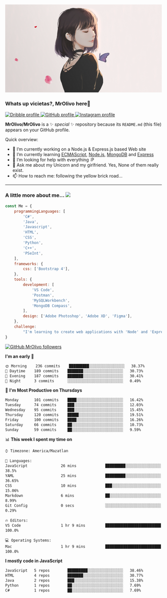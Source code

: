 ![Imagen](https://github.com/MrOlivo/MrOlivo/blob/master/wKRBQKa-min.png)

### Whats up vicietas?, MrOlivo here👋

<a href="https://dribbble.com/Lenneth" target="_blank">
    <img src="https://cdn.jsdelivr.net/npm/simple-icons@v3/icons/dribbble.svg" alt="Dribble profile" width="24px"/>
</a>
<a href="https://github.com/MrOlivo" target="_blank">
    <img src="https://cdn.jsdelivr.net/npm/simple-icons@v3/icons/github.svg" alt="GitHub profile" width="24px"/>
</a>
<a href="https://instagram.com/xconnect_" target="_blank">
    <img src="https://cdn.jsdelivr.net/npm/simple-icons@v3/icons/instagram.svg" alt="Instagram profile" width="24px"/>
</a>

**MrOlivo/MrOlivo** is a ✨ _special_ ✨ repository because its `README.md` (this file) appears on your GitHub profile.

Quick overview:

- 🔭 I’m currently working on a Node.js & Express.js based Web site
- 🌱 I’m currently learning [ECMAScript](https://www.ecma-international.org/publications/standards/Ecma-262.htm), [Node.js](https://nodejs.org/), [MongoDB](https://www.mongodb.com/es) and [Express](https://www.express.com/)
- 🤔 I’m looking for help with everything :P
- 💬 Ask me about my Unicorn and my girlfriend. Yes, None of them really exist.
- 📫 How to reach me: following the yellow brick road...

<hr>

### A little more about me... <img src="https://media.giphy.com/media/VgCDAzcKvsR6OM0uWg/giphy.gif" width="50">

```javascript
const Me = {
    programmingLanguages: [
        'C#',
        'Java',
        'Javascript',
        'HTML',
        'CSS',
        'Python',
        'C++',
        'PSeInt',
    ],
    frameworks: {
        css: ['Bootstrap 4'],
    },
    tools: {
        development: [
            'VS Code',
            'Postman',
            'MySQLWorkbench',
            'MongoDB Compass',
        ],
        design: ['Adobe Photoshop', 'Adobe XD', 'Figma'],
    },
    challenge:
        "I'm learning to create web applications with 'Node' and 'Express",
}

```
[![GitHub MrOlivo followers](https://img.shields.io/github/followers/MrOlivo?label=followers&style=for-the-badge&logo=github)](https://github.com/MrOlivo)

<!--START_SECTION:waka-->
**I'm an early 🐤** 

```text
🌞 Morning    236 commits    █████████░░░░░░░░░░░░░░░░   38.37% 
🌆 Daytime    189 commits    ███████░░░░░░░░░░░░░░░░░░   30.73% 
🌃 Evening    187 commits    ███████░░░░░░░░░░░░░░░░░░   30.41% 
🌙 Night      3 commits      ░░░░░░░░░░░░░░░░░░░░░░░░░   0.49%

```
📅 **I'm Most Productive on Thursdays** 

```text
Monday       101 commits    ████░░░░░░░░░░░░░░░░░░░░░   16.42% 
Tuesday      74 commits     ███░░░░░░░░░░░░░░░░░░░░░░   12.03% 
Wednesday    95 commits     ███░░░░░░░░░░░░░░░░░░░░░░   15.45% 
Thursday     120 commits    █████░░░░░░░░░░░░░░░░░░░░   19.51% 
Friday       100 commits    ████░░░░░░░░░░░░░░░░░░░░░   16.26% 
Saturday     66 commits     ██░░░░░░░░░░░░░░░░░░░░░░░   10.73% 
Sunday       59 commits     ██░░░░░░░░░░░░░░░░░░░░░░░   9.59%

```


📊 **This week I spent my time on** 

```text
⌚︎ Timezone: America/Mazatlan

💬 Languages: 
JavaScript               26 mins             █████████░░░░░░░░░░░░░░░░   38.5% 
YAML                     25 mins             █████████░░░░░░░░░░░░░░░░   36.65% 
CSS                      10 mins             ███░░░░░░░░░░░░░░░░░░░░░░   15.06% 
Markdown                 6 mins              ██░░░░░░░░░░░░░░░░░░░░░░░   8.99% 
Git Config               0 secs              ░░░░░░░░░░░░░░░░░░░░░░░░░   0.29%

🔥 Editors: 
VS Code                  1 hr 9 mins         █████████████████████████   100.0%

💻 Operating Systems: 
Mac                      1 hr 9 mins         █████████████████████████   100.0%

```

**I mostly code in JavaScript** 

```text
JavaScript   5 repos        █████████░░░░░░░░░░░░░░░░   38.46% 
HTML         4 repos        ███████░░░░░░░░░░░░░░░░░░   30.77% 
Java         2 repos        ███░░░░░░░░░░░░░░░░░░░░░░   15.38% 
Python       1 repos        ██░░░░░░░░░░░░░░░░░░░░░░░   7.69% 
C#           1 repos        ██░░░░░░░░░░░░░░░░░░░░░░░   7.69%

```



<!--END_SECTION:waka-->
